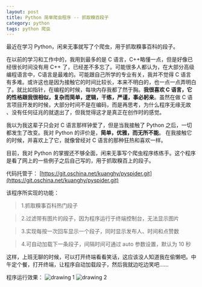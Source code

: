 ```yaml
---
layout: post
title: Python 简单爬虫程序 -- 抓取糗百段子
category: python
tags: python 爬虫
---
```


最近在学习 Python，闲来无事就写了个爬虫，用于抓取糗事百科的段子。

在以前的学习和工作中的，我用到最多的是 C 语言，C++略懂一点，但是好像已经很长时间没有用 C++ 了，已经差不多忘了。可能很多人都认为，在大部分高级编程语言中，C语言是最难的。可能跟自己所学的专业有关，我并不觉得 C 语言有多难。或许这也是因为接触它的时间比较长，本来不明白的，也一点一点弄明白了。就比如指针，在编程的时候，每块内存我都了然于胸。**我很喜欢 C 语言，它的性格跟我很相似，复杂而简单，逻辑，干练，严谨，事必躬亲**。虽然在做 C 语言项目开发的时候，大部分时间不是在编码，而是再思考，为什么程序无缘无故 、没有任何征兆的就退出了，但我觉得这才是真正在创作时的感觉。

我以为我这辈子只会对 C 语言那样钟爱了，但是当我接触了 Python 之后，一切都发生了改变。我对 Python 的评价是，**简单，优雅，而无所不能**。 在我接触它的时候，并喜欢上了它，就像曾经对 C 语言的那种狂热和喜欢一样。

目前，我对 Python 的掌握还不够全面，闲来无事写个爬虫程序练练手。这个程序是看了网上的一些例子之后自己写的，用于抓取糗百上的段子。

代码托管于： [https://git.oschina.net/kuanghy/pyspider.git](https://git.oschina.net/kuanghy/pyspider.git)

该程序所实现的功能：
> 1.抓取糗事百科热门段子

> 2.过滤带有图片的段子，因为程序运行于终端控制台，无法显示图片

> 3.实现每按一次回车显示一个段子，同时显示发布人、时间和点赞数

> 4.可自动加载下一条段子，间隔时间可通过 auto 参数设置，默认为 10 秒

这样，上班无聊的时候，可以打开终端看看笑话，这应该没人知道我在偷懒吧。中午定个餐，打开终端，让程序自动加载段子，然后我就边吃边笑吧......

程序运行效果：
![drawing 1](http://ww1.sinaimg.cn/mw1024/c3c88275jw1ethmi1ux9ej20od0bsaak.jpg)
![drawing 2](http://ww3.sinaimg.cn/mw1024/c3c88275jw1ethmi28e9nj20ok0bt40a.jpg)